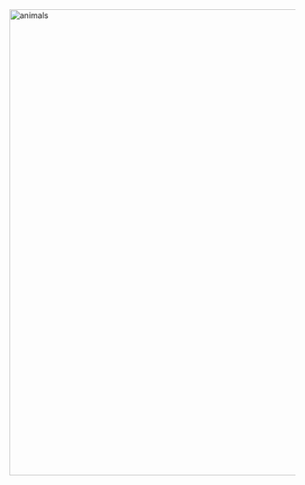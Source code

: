 <img width="821" alt="animals" src="https://user-images.githubusercontent.com/38347138/124473295-cdfb2f80-dda7-11eb-97d8-4c62f7bbc0a7.png">
